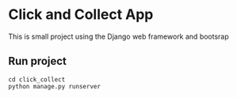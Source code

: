 # Click and Collect App

This is small project using the Django web framework and bootsrap

## Run project

```
cd click_collect
python manage.py runserver
```


